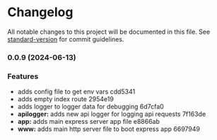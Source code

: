 # Changelog

All notable changes to this project will be documented in this file. See [standard-version](https://github.com/conventional-changelog/standard-version) for commit guidelines.

### 0.0.9 (2024-06-13)


### Features

* adds config file to get env vars cdd5341
* adds empty index route 2954e19
* adds logger to logger data for debugging 6d7cfa0
* **apilogger:** adds new api logger for logging api requests 7f163de
* **app:** adds main express server app file e8866ab
* **www:** adds main http server file to boot express app 6697949
